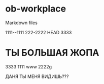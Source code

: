 # ob-workplace
Markdown files

1111--1111
222-2222
HEAD
3333


ТЫ БОЛЬШАЯ ЖОПА
=======
3333 1111 www 2222g


ДАНЯ ТЫ МЕНЯ ВИДИШЬ???